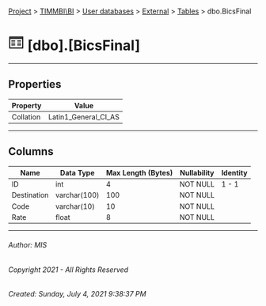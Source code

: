#### 

[Project](../../../../index.md) > [TIMMBI\\BI](../../../index.md) > [User databases](../../index.md) > [External](../index.md) > [Tables](Tables.md) > dbo.BicsFinal

# ![Tables](../../../../Images/Table32.png) [dbo].[BicsFinal]

---

## <a name="#properties"></a>Properties

| Property | Value |
|---|---|
| Collation | Latin1_General_CI_AS |


---

## <a name="#columns"></a>Columns

| Name | Data Type | Max Length (Bytes) | Nullability | Identity |
|---|---|---|---|---|
| ID | int | 4 | NOT NULL | 1 - 1 |
| Destination | varchar(100) | 100 | NOT NULL |  |
| Code | varchar(10) | 10 | NOT NULL |  |
| Rate | float | 8 | NOT NULL |  |


---

###### Author:  MIS

###### Copyright 2021 - All Rights Reserved

###### Created: Sunday, July 4, 2021 9:38:37 PM

